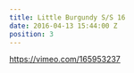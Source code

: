 ```yaml
---
title: Little Burgundy S/S 16
date: 2016-04-13 15:44:00 Z
position: 3
---
```


https://vimeo.com/165953237